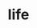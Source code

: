 ---
category: 4-letters
denotation: null
name: life
reference_link: https://www.etymonline.com/word/life
root_language: null
root_name: null
title: life
type: free
word_sums:
- respelling: life
  sum: 'Life + '
---